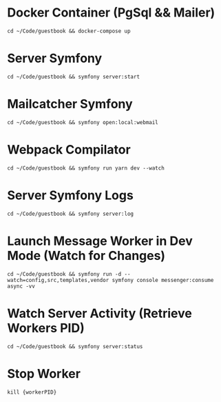 # Docker Container (PgSql && Mailer)

`cd ~/Code/guestbook && docker-compose up`

# Server Symfony

`cd ~/Code/guestbook && symfony server:start`

# Mailcatcher Symfony

`cd ~/Code/guestbook && symfony open:local:webmail`

# Webpack Compilator

`cd ~/Code/guestbook && symfony run yarn dev --watch`

# Server Symfony Logs

`cd ~/Code/guestbook && symfony server:log`

# Launch Message Worker in Dev Mode (Watch for Changes)

`cd ~/Code/guestbook && symfony run -d --watch=config,src,templates,vendor symfony console messenger:consume async -vv`

# Watch Server Activity (Retrieve Workers PID)

`cd ~/Code/guestbook && symfony server:status`

# Stop Worker

`kill {workerPID}`
